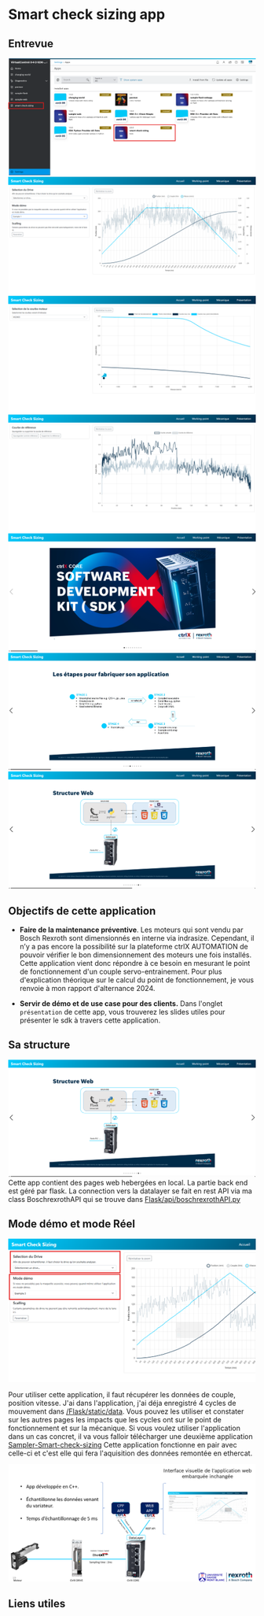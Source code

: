 # Smart check sizing app
## Entrevue
![Alt Text](ReadmePic/ctrlx.png)
![Alt Text](ReadmePic/acceuil.png)
![Alt Text](ReadmePic/working-point.png)
![Alt Text](ReadmePic/mecanique.png)
![Alt Text](ReadmePic/presentation.png)
![Alt Text](ReadmePic/presentation3.png)
![Alt Text](ReadmePic/presentation2.png)

## Objectifs de cette application 

* **Faire de la maintenance préventive**. Les moteurs qui sont vendu par Bosch Rexroth sont dimensionnés en interne via indrasize. Cependant, il n’y a pas encore la possibilité sur la plateforme ctrlX AUTOMATION de pouvoir vérifier le bon dimensionnement des moteurs une fois installés. Cette application vient donc répondre à ce besoin en mesurant le point de fonctionnement d'un couple servo-entrainement. Pour plus d'explication théorique sur le calcul du point de fonctionnement, je vous renvoie à mon rapport d'alternance 2024.

* **Servir de démo et de use case pour des clients.** Dans l'onglet ```présentation``` de cette app, vous trouverez les slides utiles pour présenter le sdk à travers cette application.

## Sa structure 
![Alt Text](ReadmePic/presentation2.png)
Cette app contient des pages web hebergées en local. La partie back end est géré par flask. La connection vers la datalayer se fait en rest API via ma class BoschrexrothAPI qui se trouve dans [Flask/api/boschrexrothAPI.py](Flask/api/boschrexrothAPI.py)

## Mode démo et mode Réel

![Alt Text](ReadmePic/modeDemo.png)

Pour utiliser cette application, il faut récupérer les données de couple, position vitesse. J'ai dans l'application, j'ai déja enregistré 4 cycles de mouvement dans [/Flask/static/data](Flask/static/data).
Vous pouvez les utiliser et constater sur les autres pages les impacts que les cycles ont sur le point de fonctionnement et sur la mécanique. Si vous voulez utiliser l'application dans un cas concret, il va vous falloir télécharger une deuxième application [Sampler-Smart-check-sizing](https://github.com/Felix-73/CTRLX-SDK-APP-Sampler-Smart-check-sizing) 
Cette application fonctionne en pair avec celle-ci et c'est elle qui fera l'aquisition des données remontée en ethercat.

![alt text](ReadmePic/acquisition.png)

## Liens utiles 
